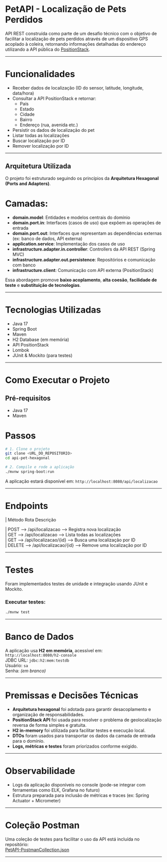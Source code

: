 
# PetAPI - Localização de Pets Perdidos

API REST construída como parte de um desafio técnico com o objetivo de facilitar a localização de pets perdidos através de um dispositivo GPS acoplado à coleira, retornando informações detalhadas do endereço utilizando a API pública do [PositionStack](https://positionstack.com/).

---

# Funcionalidades

- Receber dados de localização (ID do sensor, latitude, longitude, data/hora)
- Consultar a API PositionStack e retornar:
  - País
  - Estado
  - Cidade
  - Bairro
  - Endereço (rua, avenida etc.)
- Persistir os dados de localização do pet
- Listar todas as localizações
- Buscar localização por ID
- Remover localização por ID

---

##  Arquitetura Utilizada

O projeto foi estruturado seguindo os princípios da **Arquitetura Hexagonal (Ports and Adapters)**.

# Camadas:

- **domain.model**: Entidades e modelos centrais do domínio
- **domain.port.in**: Interfaces (casos de uso) que expõem as operações de entrada
- **domain.port.out**: Interfaces que representam as dependências externas (ex: banco de dados, API externa)
- **application.service**: Implementação dos casos de uso
- **infrastructure.adapter.in.controller**: Controllers da API REST (Spring MVC)
- **infrastructure.adapter.out.persistence**: Repositórios e comunicação com banco
- **infrastructure.client**: Comunicação com API externa (PositionStack)

Essa abordagem promove **baixo acoplamento**, **alta coesão**, **facilidade de teste** e **substituição de tecnologias**.

---

# Tecnologias Utilizadas

- Java 17
- Spring Boot
- Maven
- H2 Database (em memória)
- API PositionStack
- Lombok
- JUnit & Mockito (para testes)

---

# Como Executar o Projeto

## Pré-requisitos

- Java 17
- Maven

# Passos

```bash
# 1. Clone o projeto
git clone <URL_DO_REPOSITORIO>
cd api-pet-hexagonal

# 2. Compile e rode a aplicação
./mvnw spring-boot:run
```

A aplicação estará disponível em: `http://localhost:8080/api/localizacao`

---

# Endpoints

| Método            Rota                        Descrição                          

| POST   -->  /api/localizacao         -->     Registra nova localização         
| GET    -->  /api/localizacao         -->     Lista todas as localizações        
| GET    -->  /api/localizacao/{id}    -->     Busca uma localização por ID       
| DELETE -->  /api/localizacao/{id}    -->     Remove uma localização por ID      

---

# Testes

Foram implementados testes de unidade e integração usando JUnit e Mockito.

### Executar testes:
```bash
./mvnw test
```

---

# Banco de Dados

A aplicação usa **H2 em memória**, acessível em:  
`http://localhost:8080/h2-console`  
JDBC URL: `jdbc:h2:mem:testdb`  
Usuário: `sa`  
Senha: *(em branco)*

---

# Premissas e Decisões Técnicas

- **Arquitetura hexagonal** foi adotada para garantir desacoplamento e organização de responsabilidades.
- **PositionStack API** foi usada para resolver o problema de geolocalização reversa de forma simples e gratuita.
- **H2 in-memory** foi utilizada para facilitar testes e execução local.
- **DTOs** foram usados para transportar os dados da camada de entrada para o domínio.
- **Logs, métricas e testes** foram priorizados conforme exigido.

---

# Observabilidade

- Logs da aplicação disponíveis no console (pode-se integrar com ferramentas como ELK, Grafana no futuro)
- Estrutura preparada para inclusão de métricas e traces (ex: Spring Actuator + Micrometer)

---

# Coleção Postman

Uma coleção de testes para facilitar o uso da API está incluída no repositório:  
[PetAPI-PostmanCollection.json](PetAPI-PostmanCollection.json)

---


